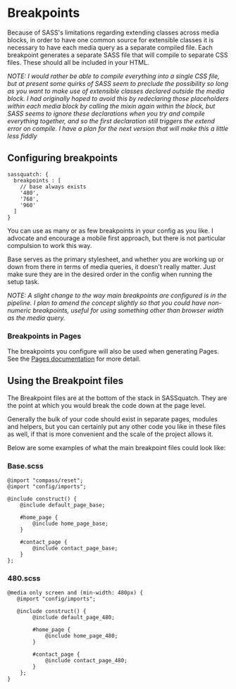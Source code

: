 # Breakpoints

Because of SASS's limitations regarding extending classes across media blocks, in order to have one common source for extensible classes it is necessary to have each media query as a separate compiled file. Each breakpoint generates a separate SASS file that will compile to separate CSS files. These should all be included in your HTML.

*NOTE: I would rather be able to compile everything into a single CSS file, but at present some quirks of SASS seem to preclude the possibility so long as you want to make use of extensible classes declared outside the media block. I had originally hoped to avoid this by redeclaring those placeholders within each media block by calling the mixin again within the block, but SASS seems to ignore these declarations when you try and compile everything together, and so the first declaration still triggers the extend error on compile. I have a plan for the next version that will make this a little less fiddly* 

## Configuring breakpoints

    sassquatch: {
      breakpoints : [
        // base always exists
        '480',
        '768', 
        '960'
      ]
    }

You can use as many or as few breakpoints in your config as you like. I advocate and encourage a mobile first approach, but there is not particular compulsion to work this way. 

Base serves as the primary stylesheet, and whether you are working up or down from there in terms of media queries, it doesn't really matter. Just make sure they are in the desired order in the config when running the setup task.

*NOTE: A slight change to the way main breakpoints are configured is in the pipeline. I plan to amend the concept slightly so that you could have non-numeric breakpoints, useful for using something other than browser width as the media query.*

### Breakpoints in Pages

The breakpoints you configure will also be used when generating Pages. See the [Pages documentation](README_PAGES.md) for more detail. 

## Using the Breakpoint files

The Breakpoint files are at the bottom of the stack in SASSquatch. They are the point at which you would break the code down at the page level.  

Generally the bulk of your code should exist in separate pages, modules and helpers, but you can certainly put any other code you like in these files as well, if that is more convenient and the scale of the project allows it.

Below are some examples of what the main breakpoint files could look like:

### Base.scss

    @import "compass/reset"; 
    @import "config/imports"; 
    
    @include construct() {
        @include default_page_base;
    
        #home_page {
            @include home_page_base;
        }
    
        #contact_page {
            @include contact_page_base;
        }
    };

### 480.scss

    @media only screen and (min-width: 480px) {
       @import "config/imports";
       
       @include construct() {
            @include default_page_480;
    
            #home_page {
                @include home_page_480;
            }
        
            #contact_page {
                @include contact_page_480;
            }
        };
    }

